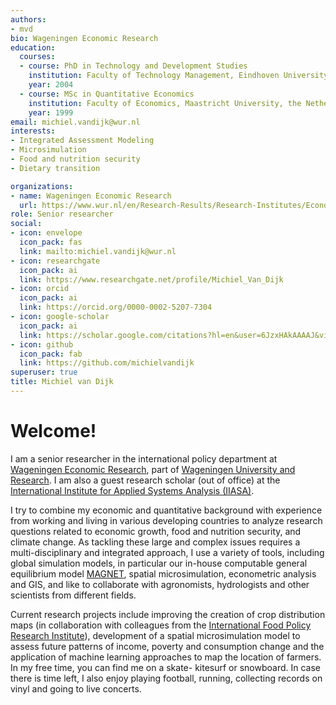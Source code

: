 ```yaml
---
authors:
- mvd
bio: Wageningen Economic Research
education:
  courses:
  - course: PhD in Technology and Development Studies
    institution: Faculty of Technology Management, Eindhoven University of Technology, the Netherlands
    year: 2004
  - course: MSc in Quantitative Economics
    institution: Faculty of Economics, Maastricht University, the Netherlands
    year: 1999
email: michiel.vandijk@wur.nl
interests:
- Integrated Assessment Modeling
- Microsimulation
- Food and nutrition security
- Dietary transition

organizations:
- name: Wageningen Economic Research
  url: https://www.wur.nl/en/Research-Results/Research-Institutes/Economic-Research.htm
role: Senior researcher
social:
- icon: envelope
  icon_pack: fas
  link: mailto:michiel.vandijk@wur.nl
- icon: researchgate
  icon_pack: ai
  link: https://www.researchgate.net/profile/Michiel_Van_Dijk
- icon: orcid
  icon_pack: ai
  link: https://orcid.org/0000-0002-5207-7304
- icon: google-scholar
  icon_pack: ai
  link: https://scholar.google.com/citations?hl=en&user=6JzxHAkAAAAJ&view_op=list_works&sortby=pubdate
- icon: github
  icon_pack: fab
  link: https://github.com/michielvandijk
superuser: true
title: Michiel van Dijk
---
```


# Welcome!
I am a senior researcher in the international policy department at [Wageningen Economic Research](https://www.wur.nl/en/Research-Results/Research-Institutes/Economic-Research.htm), part of [Wageningen University and Research](www.wur.nl). I am also a guest research scholar (out of office) at the [International Institute for Applied Systems Analysis (IIASA)](https://iiasa.ac.at/). 

I try to combine my economic and quantitative background with experience from working and living in various developing countries to analyze research questions related to economic growth, food and nutrition security, and climate change. As tackling these large and complex issues requires a multi-disciplinary and integrated approach, I use a variety of tools, including global simulation models, in particular our in-house computable general equilibrium model [MAGNET](https://www.magnet-model.org/), spatial microsimulation, econometric analysis and GIS, and like to collaborate with agronomists, hydrologists and other scientists from different fields.

Current research projects include improving the creation of crop distribution maps (in collaboration with colleagues from the [International Food Policy Research Institute](https://www.mapspam.info/)), development of a spatial microsimulation model to assess future patterns of income, poverty and consumption change and the application of machine learning approaches to map the location of farmers. In my free time, you can find me on a skate- kitesurf or snowboard. In case there is time left, I also enjoy playing football, running, collecting records on vinyl and going to live concerts.   


